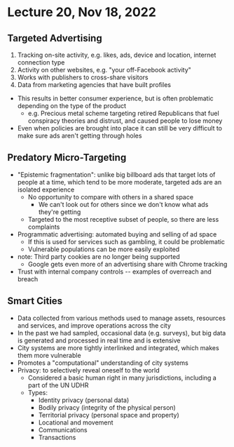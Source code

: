 # Lecture 20, Nov 18, 2022

## Targeted Advertising

1. Tracking on-site activity, e.g. likes, ads, device and location, internet connection type
2. Activity on other websites, e.g. "your off-Facebook activity"
3. Works with publishers to cross-share visitors
4. Data from marketing agencies that have built profiles

* This results in better consumer experience, but is often problematic depending on the type of the product
	* e.g. Precious metal scheme targeting retired Republicans that fuel conspiracy theories and distrust, and caused people to lose money
* Even when policies are brought into place it can still be very difficult to make sure ads aren't getting through holes

## Predatory Micro-Targeting

* "Epistemic fragmentation": unlike big billboard ads that target lots of people at a time, which tend to be more moderate, targeted ads are an isolated experience
	* No opportunity to compare with others in a shared space
		* We can't look out for others since we don't know what ads they're getting
	* Targeted to the most receptive subset of people, so there are less complaints
* Programmatic advertising: automated buying and selling of ad space
	* If this is used for services such as gambling, it could be problematic
	* Vulnerable populations can be more easily exploited
* note: Third party cookies are no longer being supported
	* Google gets even more of an advertising share with Chrome tracking
* Trust with internal company controls -- examples of overreach and breach

## Smart Cities

* Data collected from various methods used to manage assets, resources and services, and improve operations across the city
* In the past we had sampled, occasional data (e.g. surveys), but big data is generated and processed in real time and is extensive
* City systems are more tightly interlinked and integrated, which makes them more vulnerable
* Promotes a "computational" understanding of city systems
* Privacy: to selectively reveal oneself to the world
	* Considered a basic human right in many jurisdictions, including a part of the UN UDHR
	* Types:
		* Identity privacy (personal data)
		* Bodily privacy (integrity of the physical person)
		* Territorial privacy (personal space and property)
		* Locational and movement
		* Communications
		* Transactions

